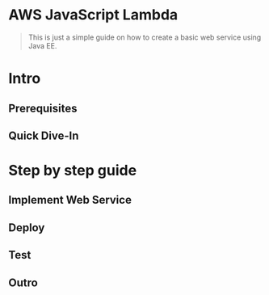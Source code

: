 # AWS JavaScript Lambda

> This is just a simple guide on how to create a basic web service using Java EE.

# Intro

## Prerequisites


## Quick Dive-In


# Step by step guide


## Implement Web Service


## Deploy


## Test


## Outro
